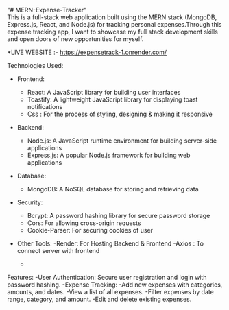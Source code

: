 "# MERN-Expense-Tracker"  
This is a full-stack web application built using the MERN stack (MongoDB, Express.js, React, and Node.js) for tracking personal expenses.Through this expense tracking app, I want to showcase my full stack development skills and open doors of new opportunities for myself.

*LIVE WEBSITE :- https://expensetrack-1.onrender.com/

Technologies Used:
 - Frontend:
    - React: A JavaScript library for building user interfaces
    - Toastify: A lightweight JavaScript library for displaying toast notifications
    - Css : For the process of styling, designing & making it responsive
- Backend:
    - Node.js: A JavaScript runtime environment for building server-side applications
    - Express.js: A popular Node.js framework for building web applications
- Database:
    - MongoDB: A NoSQL database for storing and retrieving data
- Security:
    - Bcrypt: A password hashing library for secure password storage
    - Cors: For allowing cross-origin requests
    - Cookie-Parser: For securing cookies of user
- Other Tools:
  -Render: For Hosting Backend & Frontend
  -Axios : To connect server with frontend 
  
    - 
Features:
-User Authentication: Secure user registration and login with password hashing.
-Expense Tracking:
-Add new expenses with categories, amounts, and dates.
-View a list of all expenses.
-Filter expenses by date range, category, and amount.
-Edit and delete existing expenses.


